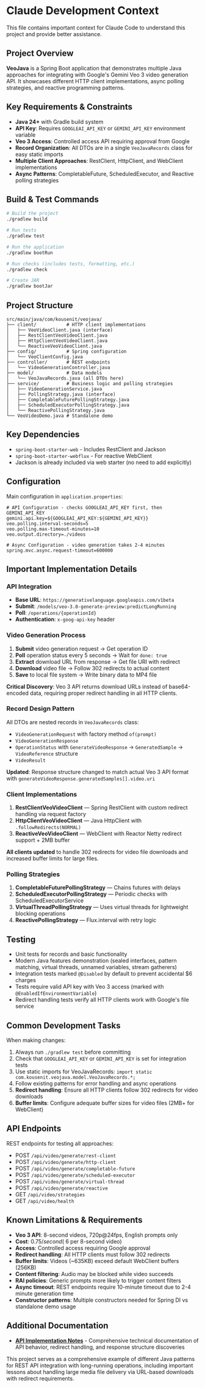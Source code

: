 # Claude Development Context

This file contains important context for Claude Code to understand this project and provide better assistance.

## Project Overview

**VeoJava** is a Spring Boot application that demonstrates multiple Java approaches for integrating with Google's Gemini Veo 3 video generation API. It showcases different HTTP client implementations, async polling strategies, and reactive programming patterns.

## Key Requirements & Constraints

- **Java 24+** with Gradle build system
- **API Key**: Requires `GOOGLEAI_API_KEY` or `GEMINI_API_KEY` environment variable
- **Veo 3 Access**: Controlled access API requiring approval from Google
- **Record Organization**: All DTOs are in a single `VeoJavaRecords` class for easy static imports
- **Multiple Client Approaches**: RestClient, HttpClient, and WebClient implementations
- **Async Patterns**: CompletableFuture, ScheduledExecutor, and Reactive polling strategies

## Build & Test Commands

```bash
# Build the project
./gradlew build

# Run tests
./gradlew test

# Run the application
./gradlew bootRun

# Run checks (includes tests, formatting, etc.)
./gradlew check

# Create JAR
./gradlew bootJar
```

## Project Structure

```
src/main/java/com/kousenit/veojava/
├── client/           # HTTP client implementations
│   ├── VeoVideoClient.java (interface)
│   ├── RestClientVeoVideoClient.java
│   ├── HttpClientVeoVideoClient.java
│   └── ReactiveVeoVideoClient.java
├── config/           # Spring configuration
│   └── VeoClientConfig.java
├── controller/       # REST endpoints
│   └── VideoGenerationController.java
├── model/            # Data models
│   └── VeoJavaRecords.java (all DTOs here)
├── service/          # Business logic and polling strategies
│   ├── VideoGenerationService.java
│   ├── PollingStrategy.java (interface)
│   ├── CompletableFuturePollingStrategy.java
│   ├── ScheduledExecutorPollingStrategy.java
│   └── ReactivePollingStrategy.java
└── VeoVideoDemo.java # Standalone demo
```

## Key Dependencies

- `spring-boot-starter-web` - Includes RestClient and Jackson
- `spring-boot-starter-webflux` - For reactive WebClient
- Jackson is already included via web starter (no need to add explicitly)

## Configuration

Main configuration in `application.properties`:

```properties
# API Configuration - checks GOOGLEAI_API_KEY first, then GEMINI_API_KEY
gemini.api.key=${GOOGLEAI_API_KEY:${GEMINI_API_KEY}}
veo.polling.interval-seconds=5
veo.polling.max-timeout-minutes=10
veo.output.directory=./videos

# Async Configuration - video generation takes 2-4 minutes
spring.mvc.async.request-timeout=600000
```

## Important Implementation Details

### API Integration
- **Base URL**: `https://generativelanguage.googleapis.com/v1beta`
- **Submit**: `/models/veo-3.0-generate-preview:predictLongRunning`
- **Poll**: `/operations/{operationId}`
- **Authentication**: `x-goog-api-key` header

### Video Generation Process
1. **Submit** video generation request → Get operation ID  
2. **Poll** operation status every 5 seconds → Wait for `done: true`
3. **Extract** download URL from response → Get file URI with redirect
4. **Download** video file → Follow 302 redirects to actual content
5. **Save** to local file system → Write binary data to MP4 file

**Critical Discovery**: Veo 3 API returns download URLs instead of base64-encoded data, requiring proper redirect handling in all HTTP clients.

### Record Design Pattern
All DTOs are nested records in `VeoJavaRecords` class:
- `VideoGenerationRequest` with factory method `of(prompt)`
- `VideoGenerationResponse`
- `OperationStatus` with `GenerateVideoResponse` → `GeneratedSample` → `VideoReference` structure
- `VideoResult`

**Updated**: Response structure changed to match actual Veo 3 API format with `generateVideoResponse.generatedSamples[].video.uri`

### Client Implementations
1. **RestClientVeoVideoClient** — Spring RestClient with custom redirect handling via request factory
2. **HttpClientVeoVideoClient** — Java HttpClient with `.followRedirects(NORMAL)`
3. **ReactiveVeoVideoClient** — WebClient with Reactor Netty redirect support + 2MB buffer

**All clients updated** to handle 302 redirects for video file downloads and increased buffer limits for large files.

### Polling Strategies
1. **CompletableFuturePollingStrategy** — Chains futures with delays
2. **ScheduledExecutorPollingStrategy** — Periodic checks with ScheduledExecutorService
3. **VirtualThreadPollingStrategy** — Uses virtual threads for lightweight blocking operations
4. **ReactivePollingStrategy** — Flux.interval with retry logic

## Testing

- Unit tests for records and basic functionality
- Modern Java features demonstration (sealed interfaces, pattern matching, virtual threads, unnamed variables, stream gatherers)
- Integration tests marked `@Disabled` by default to prevent accidental $6 charges
- Tests require valid API key with Veo 3 access (marked with `@EnabledIfEnvironmentVariable`)
- Redirect handling tests verify all HTTP clients work with Google's file service

## Common Development Tasks

When making changes:
1. Always run `./gradlew test` before committing
2. Check that `GOOGLEAI_API_KEY` or `GEMINI_API_KEY` is set for integration tests
3. Use static imports for VeoJavaRecords: `import static com.kousenit.veojava.model.VeoJavaRecords.*;`
4. Follow existing patterns for error handling and async operations
5. **Redirect handling**: Ensure all HTTP clients follow 302 redirects for video downloads
6. **Buffer limits**: Configure adequate buffer sizes for video files (2MB+ for WebClient)

## API Endpoints

REST endpoints for testing all approaches:
- POST `/api/video/generate/rest-client`
- POST `/api/video/generate/http-client`
- POST `/api/video/generate/completable-future`
- POST `/api/video/generate/scheduled-executor`
- POST `/api/video/generate/virtual-thread`
- POST `/api/video/generate/reactive`
- GET `/api/video/strategies`
- GET `/api/video/health`

## Known Limitations & Requirements

- **Veo 3 API**: 8-second videos, 720p@24fps, English prompts only
- **Cost**: $0.75/second (~$6 per 8-second video)
- **Access**: Controlled access requiring Google approval
- **Redirect handling**: All HTTP clients must follow 302 redirects
- **Buffer limits**: Videos (~635KB) exceed default WebClient buffers (256KB)
- **Content filtering**: Audio may be blocked while video succeeds
- **RAI policies**: Generic prompts more likely to trigger content filters
- **Async timeout**: REST endpoints require 10-minute timeout due to 2-4 minute generation time
- **Constructor patterns**: Multiple constructors needed for Spring DI vs standalone demo usage

## Additional Documentation

- **[API Implementation Notes](API_IMPLEMENTATION_NOTES.md)** - Comprehensive technical documentation of API behavior, redirect handling, and response structure discoveries

This project serves as a comprehensive example of different Java patterns for REST API integration with long-running operations, including important lessons about handling large media file delivery via URL-based downloads with redirect requirements.